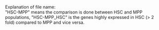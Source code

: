 Explanation of file name:  
"HSC-MPP" means the comparison is done between HSC and MPP populations, "HSC-MPP_HSC" is the genes highly expressed in HSC (> 2 fold) compared to MPP and vice versa.
